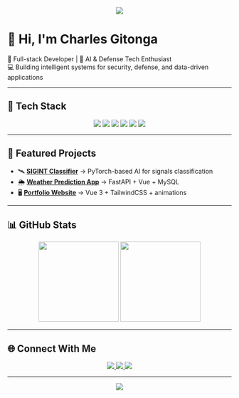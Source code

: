 <!-- Banner / Header -->
<p align="center">
  <img src="https://capsule-render.vercel.app/api?type=waving&color=0:00c6ff,100:0072ff&height=180&section=header&text=Charles%20Gitonga&fontSize=42&fontColor=ffffff&animation=fadeIn&fontAlignY=36" />
</p>

# 👋 Hi, I'm Charles Gitonga  

🚀 Full-stack Developer | 🎯 AI & Defense Tech Enthusiast  
💻 Building intelligent systems for security, defense, and data-driven applications  

---

## 🔧 Tech Stack
<p align="center">
  <img src="https://img.shields.io/badge/Frontend-Vue.js-42b883?logo=vue.js&logoColor=white&style=for-the-badge" />
  <img src="https://img.shields.io/badge/Styling-TailwindCSS-38b2ac?logo=tailwind-css&logoColor=white&style=for-the-badge" />
  <img src="https://img.shields.io/badge/Backend-Laravel-fb503b?logo=laravel&logoColor=white&style=for-the-badge" />
  <img src="https://img.shields.io/badge/API-FastAPI-009688?logo=fastapi&logoColor=white&style=for-the-badge" />
  <img src="https://img.shields.io/badge/ML-PyTorch-ee4c2c?logo=pytorch&logoColor=white&style=for-the-badge" />
  <img src="https://img.shields.io/badge/Database-MySQL-4479a1?logo=mysql&logoColor=white&style=for-the-badge" />
</p>

---

## 📌 Featured Projects
- 🛰 [**SIGINT Classifier**](https://github.com/username/sigint-classifier) → PyTorch-based AI for signals classification  
- 🌦 [**Weather Prediction App**](https://github.com/username/weather-app) → FastAPI + Vue + MySQL  
- 🖥 [**Portfolio Website**](https://murigu.com) → Vue 3 + TailwindCSS + animations  

---

## 📊 GitHub Stats
<p align="center">
  <img src="https://github-readme-stats.vercel.app/api?username=YOUR_USERNAME&show_icons=true&theme=radical" height="180" />
  <img src="https://github-readme-stats.vercel.app/api/top-langs/?username=YOUR_USERNAME&layout=compact&theme=radical" height="180" />
</p>

---

## 🌐 Connect With Me
<p align="center">
  <a href="https://linkedin.com/in/YOUR_LINKEDIN" target="_blank">
    <img src="https://img.shields.io/badge/LinkedIn-blue?logo=linkedin&logoColor=white&style=for-the-badge" />
  </a>
  <a href="https://murigu.com" target="_blank">
    <img src="https://img.shields.io/badge/Portfolio-000?logo=firefox&logoColor=white&style=for-the-badge" />
  </a>
  <a href="mailto:your.email@example.com" target="_blank">
    <img src="https://img.shields.io/badge/Email-D14836?logo=gmail&logoColor=white&style=for-the-badge" />
  </a>
</p>

---

<p align="center">
  <img src="https://capsule-render.vercel.app/api?type=waving&color=0:0072ff,100:00c6ff&height=120&section=footer" />
</p>


